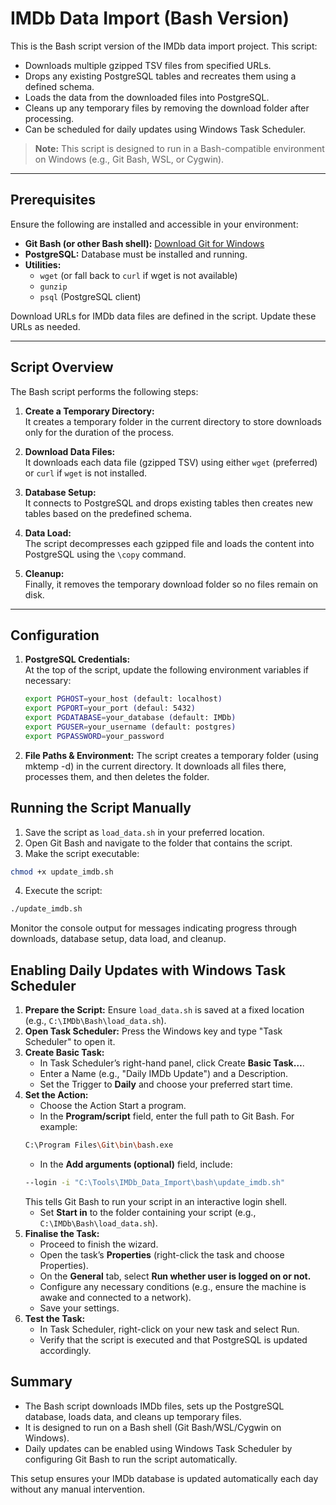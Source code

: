 # IMDb Data Import (Bash Version)

This is the Bash script version of the IMDb data import project. This script:

- Downloads multiple gzipped TSV files from specified URLs.
- Drops any existing PostgreSQL tables and recreates them using a defined schema.
- Loads the data from the downloaded files into PostgreSQL.
- Cleans up any temporary files by removing the download folder after processing.
- Can be scheduled for daily updates using Windows Task Scheduler.

> **Note:** This script is designed to run in a Bash-compatible environment on Windows (e.g., Git Bash, WSL, or Cygwin).

---

## Prerequisites

Ensure the following are installed and accessible in your environment:

- **Git Bash (or other Bash shell):** [Download Git for Windows](https://gitforwindows.org/)
- **PostgreSQL:** Database must be installed and running.
- **Utilities:**  
  - `wget` (or fall back to `curl` if wget is not available)
  - `gunzip`
  - `psql` (PostgreSQL client)

Download URLs for IMDb data files are defined in the script. Update these URLs as needed.

---

## Script Overview

The Bash script performs the following steps:

1. **Create a Temporary Directory:**  
   It creates a temporary folder in the current directory to store downloads only for the duration of the process.

2. **Download Data Files:**  
   It downloads each data file (gzipped TSV) using either `wget` (preferred) or `curl` if `wget` is not installed.

3. **Database Setup:**  
   It connects to PostgreSQL and drops existing tables then creates new tables based on the predefined schema.

4. **Data Load:**  
   The script decompresses each gzipped file and loads the content into PostgreSQL using the `\copy` command.

5. **Cleanup:**  
   Finally, it removes the temporary download folder so no files remain on disk.

---

## Configuration

1. **PostgreSQL Credentials:**  
   At the top of the script, update the following environment variables if necessary:

   ```bash
   export PGHOST=your_host (default: localhost)
   export PGPORT=your_port (defaul: 5432)
   export PGDATABASE=your_database (default: IMDb)
   export PGUSER=your_username (default: postgres)
   export PGPASSWORD=your_password 
   ```
2. **File Paths & Environment:**
  The script creates a temporary folder (using mktemp -d) in the current directory. It downloads all files there, processes them, and then deletes the folder.

## Running the Script Manually

1. Save the script as `load_data.sh` in your preferred location.
2. Open Git Bash and navigate to the folder that contains the script.
3. Make the script executable:
  ```bash
  chmod +x update_imdb.sh
  ```
4. Execute the script:
  ```bash
  ./update_imdb.sh
  ```
Monitor the console output for messages indicating progress through downloads, database setup, data load, and cleanup.

## Enabling Daily Updates with Windows Task Scheduler

1. **Prepare the Script:** Ensure `load_data.sh` is saved at a fixed location (e.g., `C:\IMDb\Bash\load_data.sh`).
2. **Open Task Scheduler:** Press the Windows key and type "Task Scheduler" to open it.
3. **Create Basic Task:**
    - In Task Scheduler’s right-hand panel, click Create **Basic Task…**.
    - Enter a Name (e.g., "Daily IMDb Update") and a Description.
    - Set the Trigger to **Daily** and choose your preferred start time.
4. **Set the Action:**
    - Choose the Action Start a program.
    - In the **Program/script** field, enter the full path to Git Bash. For example:
    ```bash
    C:\Program Files\Git\bin\bash.exe
    ```
    - In the **Add arguments (optional)** field, include:
    ```bash
    --login -i "C:\Tools\IMDb_Data_Import\bash\update_imdb.sh"
    ```
    This tells Git Bash to run your script in an interactive login shell.
    - Set **Start in** to the folder containing your script (e.g., `C:\IMDb\Bash\load_data.sh`).
5. **Finalise the Task:**
    - Proceed to finish the wizard.
    - Open the task’s **Properties** (right-click the task and choose Properties).
    - On the **General** tab, select **Run whether user is logged on or not.**
    - Configure any necessary conditions (e.g., ensure the machine is awake and connected to a network).
    - Save your settings.
6. **Test the Task:**
    - In Task Scheduler, right-click on your new task and select Run.
    - Verify that the script is executed and that PostgreSQL is updated accordingly.

## Summary
- The Bash script downloads IMDb files, sets up the PostgreSQL database, loads data, and cleans up temporary files.
- It is designed to run on a Bash shell (Git Bash/WSL/Cygwin on Windows).
- Daily updates can be enabled using Windows Task Scheduler by configuring Git Bash to run the script automatically.

This setup ensures your IMDb database is updated automatically each day without any manual intervention.

